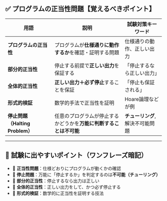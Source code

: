 

## ✅ プログラムの正当性問題【覚えるべきポイント】

| 用語 | 説明 | 試験対策キーワード |
|------|------|------------------|
| **プログラムの正当性** | プログラムが**仕様通りに動作するか**を確認・証明する問題 | 仕様通りの動作、正しい出力 |
| **部分的正当性** | 停止する前提で**正しい出力**を保証する | 「停止するなら正しい出力」 |
| **全体的正当性** | **正しい出力＋必ず停止**することを保証 | 「停止も保証される」 |
| **形式的検証** | 数学的手法で正当性を証明 | Hoare論理などが例 |
| **停止問題（Halting Problem）** | 任意のプログラムが停止するかどうかを**万能に判断することは不可能** | **チューリング**, 解決不可能問題 |

---

## 📌 試験に出やすいポイント（ワンフレーズ暗記）

- 🔹 **正当性問題**：仕様どおりにプログラムが動くかの確認  
- 🔹 **停止問題**：万能に「停止するか」を判定するのは**不可能（チューリング）**  
- 🔹 **部分的正当性**：停止するなら出力は正しい  
- 🔹 **全体的正当性**：正しい出力をして、かつ必ず停止する  
- 🔹 **形式的検証**：数学的に正当性を証明する技法
